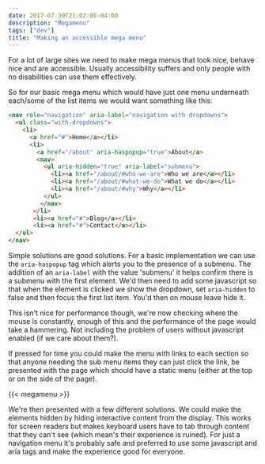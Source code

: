 ```yaml
---
date: 2017-07-30T21:02:08-04:00
description: "Megamenu"
tags: ["dev"]
title: "Making an accessible mega menu"
---
```


For a lot of large sites we need to make mega menus that look nice, behave nice and are accessible. Usually accessibility suffers and only people with no disabilities can use them effectively.

So for our basic mega menu which would have just one menu underneath each/some of the list items we would want something like this:

<!--more-->

```html
<nav role="navigation" aria-label="navigation with dropdowns">
  <ul class="with-dropdowns">
    <li>
      <a href="#">Home</a></li>
      <li>
        <a href="/about" aria-haspopup="true">About</a>
        <nav>
          <ul aria-hidden="true" aria-label="submenu">
            <li><a href="/about/#who-we-are">Who we are</a></li>
            <li><a href="/about/#what-we-do">What we do</a></li>
            <li><a href="/about/#why">Why</a></li>
          </ul>
         </nav>
       </li>
       <li><a href="#">Blog</a></li>
       <li><a href="#">Contact</a></li>
  </ul>
</nav>
```

Simple solutions are good solutions. For a basic implementation we can use the ``` aria-haspopup ``` tag which alerts you to the presence of a submenu. The addition of an ```aria-label``` with the value 'submenu' it helps confirm there is a submenu with the first element. We'd then need to add some javascript so that when the element is clicked we show the dropdown, set ```aria-hidden``` to false and then focus the first list item. You'd then on mouse leave hide it.

This isn't nice for performance though, we're now checking where the mouse is constantly, enough of this and the performance of the page would take a hammering. Not including the problem of users without javascript enabled (if we care about them?).

If pressed for time you could make the menu with links to each section so that anyone needing the sub menu items they can just click the link, be presented with the page which should have a static menu (either at the top or on the side of the page).

{{< megamenu >}}

We're then presented with a few different solutions. We could make the elements hidden by hiding interactive content from the display. This works for screen readers but makes keyboard users have to tab through content that they can't see (which mean's their experience is ruined). For just a navigation menu it's probably safe and preferred to use some javascript and aria tags and make the experience good for everyone. 
